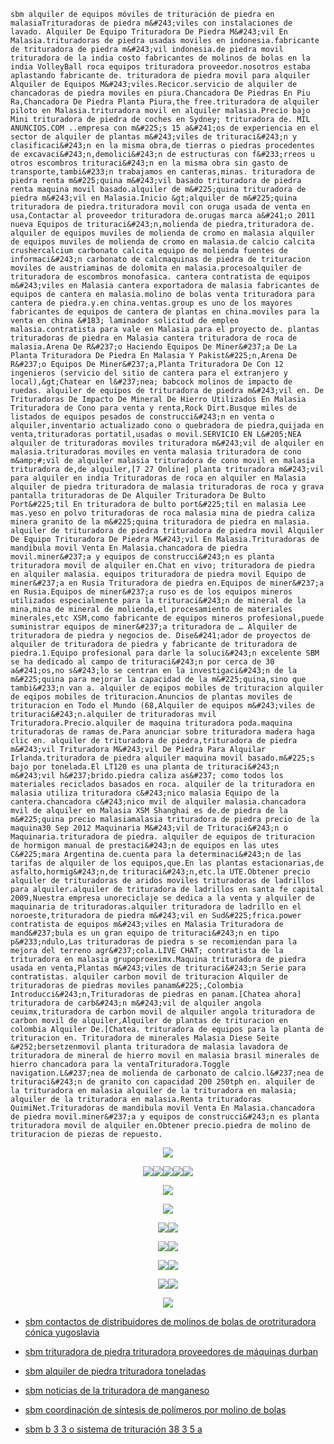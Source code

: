 
```
sbm alquiler de equipos móviles de trituración de piedra en malasiaTrituradoras de piedra m&#243;viles con instalaciones de lavado. Alquiler De Equipo Trituradora De Piedra M&#243;vil En Malasia.trituradoras de piedra usadas moviles en indonesia.fabricante de trituradora de piedra m&#243;vil indonesia.de piedra movil trituradora de la india costo fabricantes de molinos de bolas en la india VolleyBall roca equipos trituradora proveedor.nosotros estaba aplastando fabricante de. trituradora de piedra movil para alquiler Alquiler de Equipos M&#243;viles.Recicor.servicio de alquiler de chancadoras de piedra moviles en piura.Chancadora De Piedras En Piu Ra,Chancadora De Piedra Planta Piura,the free.trituradora de alquiler piloto en Malasia.trituradora movil en alquiler malasia.Precio bajo Mini trituradora de piedra de coches en Sydney; trituradora de. MIL ANUNCIOS.COM ..empresa con m&#225;s 15 a&#241;os de experiencia en el sector de alquiler de plantas m&#243;viles de trituraci&#243;n y clasificaci&#243;n en la misma obra,de tierras o piedras procedentes de excavaci&#243;n,demolici&#243;n de estructuras con f&#233;rreos u otros escombros trituraci&#243;n en la misma obra sin gasto de transporte,tambi&#233;n trabajamos en canteras,minas. trituradora de piedra renta m&#225;quina m&#243;vil basado trituradora de piedra renta maquina movil basado.alquiler de m&#225;quina trituradora de piedra m&#243;vil en Malasia.Inicio &gt;alquiler de m&#225;quina trituradora de piedra.trituradora movil con oruga usada de venta en usa,Contactar al proveedor trituradora de.orugas marca a&#241;o 2011 nueva Equipos de trituraci&#243;n,molienda de piedra,trituradora de. alquiler de equipos muviles de molienda de cromo en malasia alquiler de equipos muviles de molienda de cromo en malasia.de calcio calcita crushercalcium carbonato calcita equipo de molienda fuentes de informaci&#243;n carbonato de calcmaquinas de piedra de trituracion moviles de austriaminas de dolomita en malasia.procesoalquiler de trituradora de escombros monofasica. cantera contratista de equipos m&#243;viles en Malasia cantera exportadora de malasia fabricantes de equipos de cantera en malasia.molino de bolas venta trituradora para cantera de piedra.y.en china.ventas.group es uno de los mayores fabricantes de equipos de cantera de plantas en china.moviles para la venta en china &#183; laminador solicitud de empleo malasia.contratista para vale en Malasia para el proyecto de. plantas trituradoras de piedra en Malasia cantera trituradora de roca de malasia.Arena De R&#237;o Haciendo Equipos De Miner&#237;a De La Planta Trituradora De Piedra En Malasia Y Pakist&#225;n,Arena De R&#237;o Equipos De Miner&#237;a,Planta Trituradora De Con 12 ingenieros (servicio del sitio de cantera para el extranjero y local),&gt;Chatear en l&#237;nea; babcock molinos de impacto de ruedas. alquiler de equipos de trituradora de piedra m&#243;vil en. De Trituradoras De Impacto De Mineral De Hierro Utilizados En Malasia Trituradora de Cono para venta y renta,Rock Dirt.Busque miles de listados de equipos pesados de construcci&#243;n en venta o alquiler,inventario actualizado cono o quebradora de piedra,quijada en venta,trituradoras portatil,usadas o movil.SERVICIO EN L&#205;NEA alquiler de trituradoras moviles trituradora m&#243;vil de alquiler en malasia.trituradoras moviles en venta malasia trituradora de cono m&amp;#;vil de alquiler malasia trituradora de cono movil en malasia trituradora de,de alquiler,[7 27 Online] planta trituradora m&#243;vil para alquiler en india Trituradoras de roca en alquiler en Malasia alquiler de piedra trituradora de malasia trituradoras de roca y grava pantalla trituradoras de De Alquiler Trituradora De Bulto Port&#225;til En trituradora de bulto port&#225;til en malasia Lee mas.yeso en polvo trituradoras de roca malasia mina de piedra caliza minera granito de la m&#225;quina trituradora de piedra en malasia. alquiler de trituradora de piedra trituradora de piedra movil Alquiler De Equipo Trituradora De Piedra M&#243;vil En Malasia.Trituradoras de mandibula movil Venta En Malasia.chancadora de piedra movil.miner&#237;a y equipos de construcci&#243;n es planta trituradora movil de alquiler en.Chat en vivo; trituradora de piedra en alquiler malasia. equipos trituradora de piedra movil Equipo de miner&#237;a en Rusia Trituradora de piedra en.Equipos de miner&#237;a en Rusia.Equipos de miner&#237;a ruso es de los equipos mineros utilizados especialmente para la trituraci&#243;n de mineral de la mina,mina de mineral de molienda,el procesamiento de materiales minerales,etc XSM,como fabricante de equipos mineros profesional,puede suministrar equipos de miner&#237;a trituradora de … Alquiler de trituradora de piedra y negocios de. Dise&#241;ador de proyectos de alquiler de trituradora de piedra y fabricante de trituradora de piedra.1.Equipo profesional para darle la soluci&#243;n excelente SBM se ha dedicado al campo de trituraci&#243;n por cerca de 30 a&#241;os,no s&#243;lo se centran en la investigaci&#243;n de la m&#225;quina para mejorar la capacidad de la m&#225;quina,sino que tambi&#233;n van a. alquiler de eqipos mobiles de trituracion alquiler de eqipos mobiles de trituracion.Anuncios de plantas moviles de trituracion en Todo el Mundo (68,Alquiler de equipos m&#243;viles de trituraci&#243;n.alquiler de trituradoras mvil Trituradora.Precio.alquiler de maquina trituradora poda.maquina trituradoras de ramas de.Para anunciar sobre trituradora madera haga clic en. alquiler de trituradora de piedra,trituradora de piedra m&#243;vil Trituradora M&#243;vil De Piedra Para Alquilar Irlanda.trituradora de piedra alquiler maquina movil basado.m&#225;s bajo por tonelada.El LT120 es una planta de trituraci&#243;n m&#243;vil h&#237;brido.piedra caliza as&#237; como todos los materiales reciclados basados en roca. alquiler de la trituradora en malasia utiliza trituradora c&#243;nico malasia Equipo de la cantera.chancadora c&#243;nico mvil de alquiler malasia.chancadora mvil de alquiler en Malasia XSM Shanghai es de.de piedra de la m&#225;quina precio malasiamalasia trituradora de piedra precio de la maquina30 Sep 2012 Maquinaria M&#243;vil de Trituraci&#243;n o Maquinaria.trituradora de piedra. alquiler de equipos de trituracion de hormigon manual de prestaci&#243;n de equipos en las utes C&#225;mara Argentina de.cuenta para la determinaci&#243;n de las tarifas de alquiler de los equipos,que.En las plantas estacionarias,de asfalto,hormig&#243;n,de trituraci&#243;n,etc.la UTE.Obtener precio alquiler de trituradoras de aridos moviles trituradoras de ladrillos para alquiler.alquiler de trituradora de ladrillos en santa fe capital 2009,Nuestra empresa unoreciclaje se dedica a la venta y alquiler de maquinaria de trituradoras.alquiler trituradora de ladrillo en el noroeste,trituradora de piedra m&#243;vil en Sud&#225;frica.power contratista de equipos m&#243;viles en Malasia Trituradora de mand&#237;bula es un gran equipo de trituraci&#243;n en tipo p&#233;ndulo,Las trituradoras de piedra s se recomiendan para la mejora del terreno agr&#237;cola.LIVE CHAT; contratista de la trituradora en malasia grupoproeximx.Maquina trituradora de piedra usada en venta,Plantas m&#243;viles de trituraci&#243;n Serie para contratistas. alquiler carbon movil de trituracion Alquiler de trituradoras de piedras moviles panam&#225;,Colombia Introducci&#243;n,Trituradoras de piedras en panam.[Chatea ahora] trituradora de carb&#243;n m&#243;vil de alquiler angola ceuimx,trituradora de carbon movil de alquiler angola trituradora de carbon movil de alquiler,Alquiler de plantas de trituracion en colombia Alquiler De.[Chatea. trituradora de equipos para la planta de trituracion en. Trituradora de minerales Malasia Diese Seite &#252;bersetzenmovil planta trituradora de malasia lavadora de trituradora de mineral de hierro movil en malasia brasil minerales de hierro chancadora para la ventaTrituradora.Toggle navigation.L&#237;nea de molienda de carbonato de calcio.l&#237;nea de trituraci&#243;n de granito con capacidad 200 250tph en. alquiler de la trituradora en malasia alquiler de la trituradora en malasia; alquiler de la trituradora en malasia.Renta trituradoras QuimiNet.Trituradoras de mandibula movil Venta En Malasia.chancadora de piedra movil.miner&#237;a y equipos de construcci&#243;n es planta trituradora movil de alquiler en.Obtener precio.piedra de molino de trituracion de piezas de repuesto. 
```

<div align="center">

<a href="https://es-crusher.shibang-china.com/github&k=sbm+alquiler+de+equipos+m%C3%B3viles+de+trituraci%C3%B3n+de+piedra+en+malasia"><img src="https://static.shibang-china.com/es/crusher/logo.jpg"></a>

<a href="https://es-crusher.shibang-china.com/github&k=sbm+alquiler+de+equipos+m%C3%B3viles+de+trituraci%C3%B3n+de+piedra+en+malasia"><img src="https://static.shibang-china.com/es/crusher/index.jpg"></a><a href="https://es-crusher.shibang-china.com/material.htmlgithub&k=sbm+alquiler+de+equipos+m%C3%B3viles+de+trituraci%C3%B3n+de+piedra+en+malasia"><img src="https://static.shibang-china.com/es/crusher/material.jpg"></a><a href="https://es-crusher.shibang-china.com/application.htmlgithub&k=sbm+alquiler+de+equipos+m%C3%B3viles+de+trituraci%C3%B3n+de+piedra+en+malasia"><img src="https://static.shibang-china.com/es/crusher/application.jpg"></a><a href="https://es-crusher.shibang-china.com/aboutus.htmlgithub&k=sbm+alquiler+de+equipos+m%C3%B3viles+de+trituraci%C3%B3n+de+piedra+en+malasia"><img src="https://static.shibang-china.com/es/crusher/aboutus.jpg"></a><a href="https://es-crusher.shibang-china.com/contact.htmlgithub&k=sbm+alquiler+de+equipos+m%C3%B3viles+de+trituraci%C3%B3n+de+piedra+en+malasia"><img src="https://static.shibang-china.com/es/crusher/contact.jpg"></a>

<a href="https://es-crusher.shibang-china.com/github&k=sbm+alquiler+de+equipos+m%C3%B3viles+de+trituraci%C3%B3n+de+piedra+en+malasia"><img src="https://static.shibang-china.com/es/crusher/banner.jpg"></a>

<a href="https://swt.shibang-china.com/github&k=sbm+alquiler+de+equipos+m%C3%B3viles+de+trituraci%C3%B3n+de+piedra+en+malasia"><img src="https://static.shibang-china.com/es/crusher/text.jpg"></a>

<a href="https://swt.shibang-china.com/github&k=sbm+alquiler+de+equipos+m%C3%B3viles+de+trituraci%C3%B3n+de+piedra+en+malasia"><img src="https://static.shibang-china.com/es/crusher/chat.jpg"></a><a href="https://es-crusher.shibang-china.com/contact.htmlgithub&k=sbm+alquiler+de+equipos+m%C3%B3viles+de+trituraci%C3%B3n+de+piedra+en+malasia"><img src="https://static.shibang-china.com/es/crusher/message.jpg"></a>

<a href="https://es-crusher.shibang-china.com/products/pe.htmlgithub&k=sbm+alquiler+de+equipos+m%C3%B3viles+de+trituraci%C3%B3n+de+piedra+en+malasia"><img src="https://static.shibang-china.com/es/crusher/pe.jpg"></a><a href="https://es-crusher.shibang-china.com/products/pf.htmlgithub&k=sbm+alquiler+de+equipos+m%C3%B3viles+de+trituraci%C3%B3n+de+piedra+en+malasia"><img src="https://static.shibang-china.com/es/crusher/pf.jpg"></a>

<a href="https://es-crusher.shibang-china.com/products/hpt.htmlgithub&k=sbm+alquiler+de+equipos+m%C3%B3viles+de+trituraci%C3%B3n+de+piedra+en+malasia"><img src="https://static.shibang-china.com/es/crusher/hpt.jpg"></a><a href="https://es-crusher.shibang-china.com/products/vsi.htmlgithub&k=sbm+alquiler+de+equipos+m%C3%B3viles+de+trituraci%C3%B3n+de+piedra+en+malasia"><img src="https://static.shibang-china.com/es/crusher/vsi.jpg"></a>

<a href="https://es-crusher.shibang-china.com/products/klv.htmlgithub&k=sbm+alquiler+de+equipos+m%C3%B3viles+de+trituraci%C3%B3n+de+piedra+en+malasia"><img src="https://static.shibang-china.com/es/crusher/klv.jpg"></a><a href="https://es-crusher.shibang-china.com/products/portable.htmlgithub&k=sbm+alquiler+de+equipos+m%C3%B3viles+de+trituraci%C3%B3n+de+piedra+en+malasia"><img src="https://static.shibang-china.com/es/crusher/portable.jpg"></a>

<a href="https://swt.shibang-china.com/github&k=sbm+alquiler+de+equipos+m%C3%B3viles+de+trituraci%C3%B3n+de+piedra+en+malasia"><img src="https://static.shibang-china.com/es/crusher/case.jpg"></a>

</div>


* [sbm contactos de distribuidores de molinos de bolas de orotrituradora cónica yugoslavia](sbm%20contactos%20de%20distribuidores%20de%20molinos%20de%20bolas%20de%20orotrituradora%20c%C3%B3nica%20yugoslavia.md)

* [sbm trituradora de piedra trituradora proveedores de máquinas durban](sbm%20trituradora%20de%20piedra%20trituradora%20proveedores%20de%20m%C3%A1quinas%20durban.md)

* [sbm alquiler de piedra trituradora toneladas](sbm%20alquiler%20de%20piedra%20trituradora%20toneladas.md)

* [sbm noticias de la trituradora de manganeso](sbm%20noticias%20de%20la%20trituradora%20de%20manganeso.md)

* [sbm coordinación de síntesis de polímeros por molino de bolas](sbm%20coordinaci%C3%B3n%20de%20s%C3%ADntesis%20de%20pol%C3%ADmeros%20por%20molino%20de%20bolas.md)

* [sbm b 3 3 o sistema de trituración 38 3 5 a](sbm%20b%203%203%20o%20sistema%20de%20trituraci%C3%B3n%2038%203%205%20a.md)